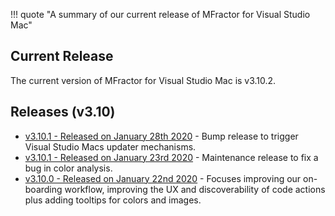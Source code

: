 !!! quote "A summary of our current release of MFractor for Visual Studio Mac"

## Current Release

The current version of MFractor for Visual Studio Mac is v3.10.2.

## Releases (v3.10)

 * [v3.10.1 - Released on January 28th 2020](v3/v3.10.md#v3.10.2) - Bump release to trigger Visual Studio Macs updater mechanisms.
 * [v3.10.1 - Released on January 23rd 2020](v3/v3.10.md#v3.10.1) - Maintenance release to fix a bug in color analysis.
 * [v3.10.0 - Released on January 22nd 2020](v3/v3.10.md#v3.10.0) - Focuses improving our on-boarding workflow, improving the UX and discoverability of code actions plus adding tooltips for colors and images.
